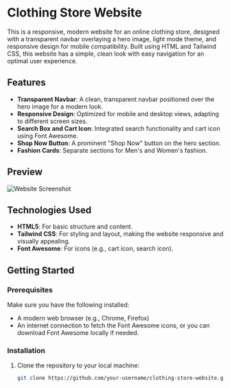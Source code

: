 
 # Clothing Store Website

This is a responsive, modern website for an online clothing store, designed with a transparent navbar overlaying a hero image, light mode theme, and responsive design for mobile compatibility. Built using HTML and Tailwind CSS, this website has a simple, clean look with easy navigation for an optimal user experience.

## Features

- **Transparent Navbar**: A clean, transparent navbar positioned over the hero image for a modern look.
- **Responsive Design**: Optimized for mobile and desktop views, adapting to different screen sizes.
- **Search Box and Cart Icon**: Integrated search functionality and cart icon using Font Awesome.
- **Shop Now Button**: A prominent "Shop Now" button on the hero section.
- **Fashion Cards**: Separate sections for Men's and Women's fashion.

## Preview

![Website Screenshot](https://i.ibb.co.com/ZcS18kW/photo.png)

## Technologies Used

- **HTML5**: For basic structure and content.
- **Tailwind CSS**: For styling and layout, making the website responsive and visually appealing.
- **Font Awesome**: For icons (e.g., cart icon, search icon).

## Getting Started

### Prerequisites

Make sure you have the following installed:
- A modern web browser (e.g., Chrome, Firefox)
- An internet connection to fetch the Font Awesome icons, or you can download Font Awesome locally if needed.

### Installation

1. Clone the repository to your local machine:
   ```bash
   git clone https://github.com/your-username/clothing-store-website.git

